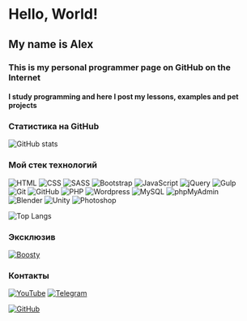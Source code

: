 # Hello, World!    
## My name is Alex   
### This is my personal programmer page on GitHub on the Internet  
#### I study programming and here I post my lessons, examples and pet projects  

### Статистика на GitHub
![GitHub stats](https://github-readme-stats.vercel.app/api?username=Folombas&show_icons=true&hide=prs,issues,contribs&theme=dark)

### Мой стек технологий
![HTML](https://img.shields.io/badge/-HTML-333?style=for-the-badge&logo=html5)
![CSS](https://img.shields.io/badge/-CSS-333?style=for-the-badge&logo=css3&logoColor=blue)
![SASS](https://img.shields.io/badge/-SASS-333?style=for-the-badge&logo=SASS)
![Bootstrap](https://img.shields.io/badge/-Bootstrap-333?style=for-the-badge&logo=Bootstrap)
![JavaScript](https://img.shields.io/badge/-JavaScript-333?style=for-the-badge&logo=javascript)
![jQuery](https://img.shields.io/badge/-jQuery-333?style=for-the-badge&logo=jQuery&logoColor=blue)
![Gulp](https://img.shields.io/badge/-Gulp-333?style=for-the-badge&logo=Gulp)  
![Git](https://img.shields.io/badge/-Git-333?style=for-the-badge&logo=Git)
![GitHub](https://img.shields.io/badge/-GitHub-333?style=for-the-badge&logo=GitHub)
![PHP](https://img.shields.io/badge/-PHP-333?style=for-the-badge&logo=PHP)
![Wordpress](https://img.shields.io/badge/-Wordpress-333?style=for-the-badge&logo=Wordpress&logoColor=blue)
![MySQL](https://img.shields.io/badge/-MySQL-333?style=for-the-badge)
![phpMyAdmin](https://img.shields.io/badge/-phpMyAdmin-333?style=for-the-badge)  
![Blender](https://img.shields.io/badge/-Blender-333?style=for-the-badge&logo=Blender)
![Unity](https://img.shields.io/badge/-Unity-333?style=for-the-badge&logo=Unity)
![Photoshop](https://img.shields.io/badge/-Photoshop-333?style=for-the-badge&logo=Photoshop)

![Top Langs](https://github-readme-stats.vercel.app/api/top-langs/?username=Folombas&layout=compact&theme=dark)

### Эксклюзив
[![Boosty](https://img.shields.io/badge/-Boosty-FFA318?style=for-the-badge)](https://boosty.to/folombas)

### Контакты
[![YouTube](https://img.shields.io/badge/-YouTube-333?style=for-the-badge&logo=YouTube&logoColor=FF0000)](https://www.youtube.com/@folomba)
[![Telegram](https://img.shields.io/badge/-Telegram-333?style=for-the-badge&logo=telegram&logoColor=27A0D9)](https://t.me/folombas)
<!-- [![VK](https://img.shields.io/badge/-VK-333?style=for-the-badge&logo=Vk&logoColor=27A0D9)](https://vk.com/) -->  
<!-- [![Дзен](https://img.shields.io/badge/-Дзен-333?style=for-the-badge)](https://zen.yandex.ru/itdoctor) -->
<!-- [![Rutube](https://img.shields.io/badge/-Rutube-333?style=for-the-badge)](https://rutube.ru/channel//) -->
[![GitHub](https://img.shields.io/badge/-GitHub-333?style=for-the-badge&logo=GitHub&logoColor=fff)](https://github.com/folombas)
<!-- [![Instagram](https://img.shields.io/badge/-Instagram-333?style=for-the-badge&logo=instagram&logoColor=B4068E)](https://instagram.com/ismail_asanovich) -->
